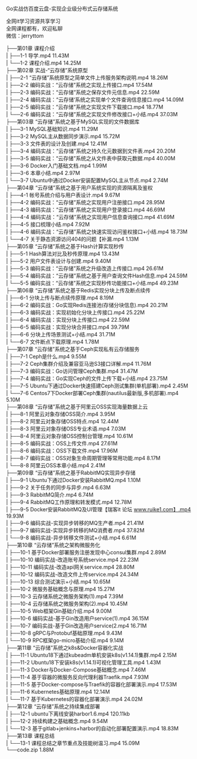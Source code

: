 Go实战仿百度云盘-实现企业级分布式云存储系统

全网it学习资源共享学习<br>全网课程都有，欢迎私聊<br>微信：jerryttom<br>

├──第01章 课程介绍<br> | ├──1-1 导学.mp4 11.43M<br> | └──1-2 课程介绍.mp4 14.25M<br> ├──第02章 实战-“云存储”系统原型<br> | ├──2-1 “云存储”系统原型之简单文件上传服务架构说明.mp4 18.26M<br> | ├──2-2 编码实战：“云存储”系统之实现上传接口.mp4 17.54M<br> | ├──2-3 编码实战：“云存储”系统之保存文件元信息.mp4 22.59M<br> | ├──2-4 编码实战：“云存储‘系统之实现单个文件查询信息接口.mp4 14.09M<br> | ├──2-5 编码实战：“云存储”系统之实现文件下载接口.mp4 18.77M<br> | └──2-6 编码实战：“云存储”系统之实现文件修改接口+小结.mp4 37.03M<br> ├──第03章 “云存储”系统之基于MySQL实现的文件数据库<br> | ├──3-1 MySQL基础知识.mp4 11.29M<br> | ├──3-2 MySQL主从数据同步演示.mp4 15.72M<br> | ├──3-3 文件表的设计及创建.mp4 12.41M<br> | ├──3-4 编码实战：“云存储”系统之持久化元数据到文件表.mp4 20.20M<br> | ├──3-5 编码实战：“云存储”系统之从文件表中获取元数据.mp4 40.00M<br> | ├──3-6 Docker入门基础文档.mp4 1.99M<br> | ├──3-6 本章小结.mp4 2.97M<br> | └──3-7 Ubuntu中通过Docker安装配置MySQL主从节点.mp4 2.74M<br> ├──第04章 “云存储”系统之基于用户系统实现的资源隔离及鉴权<br> | ├──4-1 帐号系统介绍与用户表设计.mp4 9.67M<br> | ├──4-2 编码实战：“云存储”系统之实现用户注册接口.mp4 28.95M<br> | ├──4-3 编码实战：“云存储”系统之实现用户登录接口.mp4 46.69M<br> | ├──4-4 编码实战：“云存储”系统之实现用户信息查询接口.mp4 41.69M<br> | ├──4-5 接口梳理小结.mp4 7.92M<br> | ├──4-6 编码实战：“云存储”系统之快速实现访问鉴权接口+小结.mp4 18.73M<br> | └──4-7 关于静态资源访问404的问题【补漏.mp4 1.13M<br> ├──第05章 “云存储”系统之基于Hash计算实现秒传<br> | ├──5-1 Hash算法对比及秒传原理.mp4 13.43M<br> | ├──5-2 用户文件表设计与创建.mp4 9.40M<br> | ├──5-3 编码实战：“云存储”系统之升级改造上传接口.mp4 26.61M<br> | ├──5-4 编码实战：“云存储”系统之基于用户查询文件Hash信息.mp4 24.59M<br> | └──5-5 编码实战：“云存储”系统之实现秒传功能接口+小结.mp4 49.23M<br> ├──第06章 “云存储”系统之基于Redis实现分块上传及断点续传<br> | ├──6-1 分块上传与断点续传原理.mp4 8.19M<br> | ├──6-2 编码实战：Go实现Redis连接池(存储分块信息).mp4 20.21M<br> | ├──6-3 编码实战：实现初始化分块上传接口.mp4 25.22M<br> | ├──6-4 编码实战：实现分块上传接口.mp4 22.59M<br> | ├──6-5 编码实战：实现分块合并接口.mp4 39.79M<br> | ├──6-6 分块上传场景测试+小结.mp4 31.71M<br> | └──6-7 文件断点下载原理.mp4 1.78M<br> ├──第07章 “云存储”系统之基于Ceph实现私有云存储服务<br> | ├──7-1 Ceph是什么.mp4 9.55M<br> | ├──7-2 Ceph集群介绍及兼容亚马逊S3接口详解.mp4 11.76M<br> | ├──7-3 编码实战：Go访问管理Ceph集群.mp4 31.47M<br> | ├──7-4 编码实战：Go实现Ceph的文件上传下载+小结.mp4 23.75M<br> | ├──7-5 Ubuntu下通过Docker快速搭建Ceph测试集群(单机部署).mp4 2.45M<br> | └──7-6 Centos7下Docker部署Ceph集群(nautilus最新版,多机部署).mp4 5.10M<br> ├──第08章 “云存储”系统之基于阿里云OSS实现海量数据上云<br> | ├──8-1 阿里云对象存储OSS简介.mp4 3.95M<br> | ├──8-2 阿里云对象存储OSS特点.mp4 12.44M<br> | ├──8-3 阿里云对象存储OSS专业术语.mp4 7.03M<br> | ├──8-4 阿里云对象存储OSS控制台管理.mp4 10.61M<br> | ├──8-5 编码实战：OSS上传文件.mp4 27.61M<br> | ├──8-6 编码实战：OSS下载文件.mp4 17.96M<br> | ├──8-7 编码实战：OSS对象生命周期管理等常用功能.mp4 8.17M<br> | └──8-8 阿里云OSS本章小结.mp4 2.41M<br> ├──第09章 “云存储”系统之基于RabbitMQ实现异步存储<br> | ├──9-1 Ubuntu下通过Docker安装RabbitMQ.mp4 1.10M<br> | ├──9-2 关于任务的同步与异步.mp4 6.63M<br> | ├──9-3 RabbitMQ简介.mp4 6.74M<br> | ├──9-4 RabbitMQ工作原理和转发模式.mp4 12.78M<br> | ├──9-5 Docker安装RabbitMQ及UI管理【瑞客it 论坛 www.ruike1.com】.mp4 19.93M<br> | ├──9-6 编码实战-实现异步转移的MQ生产者.mp4 21.41M<br> | ├──9-7 编码实战-实现异步转移的MQ消费者.mp4 37.82M<br> | └──9-8 编码实战-异步转移文件测试+小结.mp4 6.61M<br> ├──第10章 “云存储”系统之架构微服务化<br> | ├──10-1 基于Docker部署服务注册发现中心consul集群.mp4 2.89M<br> | ├──10-10 编码实战-改造账号系统service.mp4 22.23M<br> | ├──10-11 编码实战-改造api网关service.mp4 28.80M<br> | ├──10-12 编码实战-改造文件上传service.mp4 24.34M<br> | ├──10-13 综合测试演示+小结.mp4 10.65M<br> | ├──10-2 微服务基础概念与原理.mp4 15.27M<br> | ├──10-3 云存储系统之微服务架构(1).mp4 7.39M<br> | ├──10-4 云存储系统之微服务架构(2).mp4 10.45M<br> | ├──10-5 Web框架Gin基础介绍.mp4 9.00M<br> | ├──10-6 编码实战-基于Gin改造用户service(1).mp4 36.15M<br> | ├──10-7 编码实战-基于Gin改造用户service(2.mp4 16.71M<br> | ├──10-8 gRPC与Protobuf基础原理.mp4 9.43M<br> | └──10-9 RPC框架go-micro基础介绍.mp4 9.14M<br> ├──第11章 “云存储”系统之k8s&amp;Docker容器化实战<br> | ├──11-1 Ubuntu18下通过kubeadm单机安装k8s(v1.14.1)集群.mp4 2.15M<br> | ├──11-2 Ubuntu18下安装k8s(v1.14.1)可视化管理工具.mp4 1.43M<br> | ├──11-3 Docker与Docker-Compose基础概念.mp4 7.46M<br> | ├──11-4 基于容器的微服务反向代理利器Traefik.mp4 7.93M<br> | ├──11-5 基于Docker-compose与Traefik的容器化部署演示.mp4 17.53M<br> | ├──11-6 Kubernetes基础原理.mp4 12.14M<br> | └──11-7 基于Kubernetes的容器化部署演示.mp4 24.02M<br> ├──第12章 “云存储”系统之持续集成部署<br> | ├──12-1 ubuntu下离线安装harbor1.6.mp4 120.11kb<br> | ├──12-2 持续构建之基础概念.mp4 9.54M<br> | └──12-3 基于gitlab+jenkins+harbor的自动化部署配置演示.mp4 18.83M<br> ├──第13章 课程总结<br> | └──13-1 课程总结之章节重点及技能树温习.mp4 15.09M<br> └──code.zip 1.88M